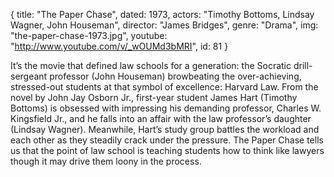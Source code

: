 {
  title: "The Paper Chase",
  dated: 1973,
  actors: "Timothy Bottoms, Lindsay Wagner, John Houseman",
  director: "James Bridges",
  genre: "Drama",
  img: "the-paper-chase-1973.jpg",
  youtube: "http://www.youtube.com/v/_wOUMd3bMRI",
  id: 81
}

It’s the movie that defined law schools for a generation: the Socratic drill-sergeant professor (John Houseman) browbeating the over-achieving, stressed-out students at that symbol of excellence: Harvard Law. From the novel by John Jay Osborn Jr., first-year student James Hart (Timothy Bottoms) is obsessed with impressing his demanding professor, Charles W. Kingsfield Jr., and he falls into an affair with the law professor’s daughter (Lindsay Wagner). Meanwhile, Hart’s study group battles the workload and each other as they steadily crack under the pressure. The Paper Chase tells us that the point of law school is teaching students how to think like lawyers though it may drive them loony in the process.